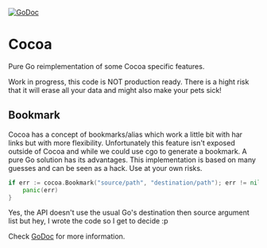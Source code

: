 [![GoDoc](https://godoc.org/github.com/mattetti/cocoa?status.svg)](https://godoc.org/github.com/mattetti/cocoa)


# Cocoa
Pure Go reimplementation of some Cocoa specific features.

Work in progress, this code is NOT production ready. There is a hight risk that
it will erase all your data and might also make your pets sick!

## Bookmark

Cocoa has a concept of bookmarks/alias which work a little bit with har links but with more flexibility.
Unfortunately this feature isn't exposed outside of Cocoa and while we could use cgo to generate a bookmark.
A pure Go solution has its advantages. 
This implementation is based on many guesses and can be seen as a hack. Use at your own risks.

```go
if err := cocoa.Bookmark("source/path", "destination/path"); err != nil {
    panic(err)
}
```

Yes, the API doesn't use the usual Go's destination then source argument list but hey, I wrote the code so I get to decide :p

Check [GoDoc](https://godoc.org/github.com/mattetti/cocoa) for more information.
